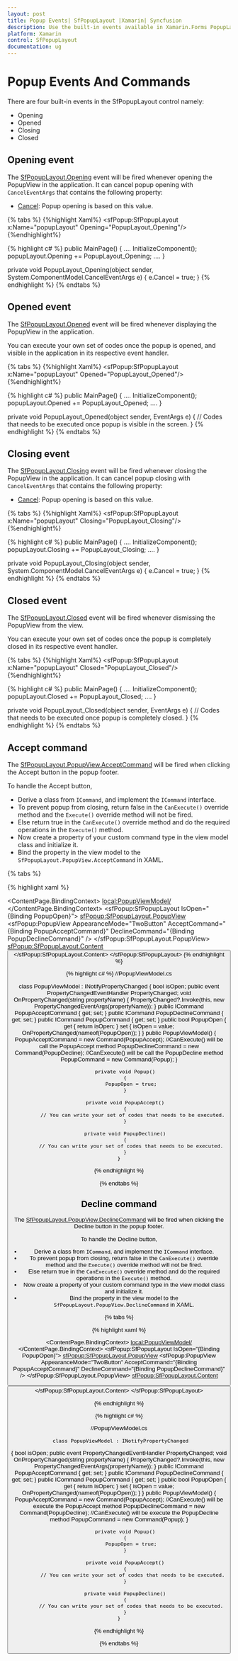 ```yaml
---
layout: post
title: Popup Events| SfPopupLayout |Xamarin| Syncfusion
description: Use the built-in events available in Xamarin.Forms PopupLayout to control the opening and closing of popup based on conditions or requirements.
platform: Xamarin
control: SfPopupLayout
documentation: ug
--- 
```


# Popup Events And Commands

There are four built-in events in the SfPopupLayout control namely:

* Opening
* Opened
* Closing
* Closed

## Opening event

The [SfPopupLayout.Opening](https://help.syncfusion.com/cr/xamarin/Syncfusion.XForms.PopupLayout.SfPopupLayout.html) event will be fired whenever opening the PopupView in the application. It can cancel popup opening with `CancelEventArgs` that contains the following property:

* [Cancel](https://msdn.microsoft.com/query/dev14.query?appId=Dev14IDEF1&l=EN-US&k=k(System.ComponentModel.CancelEventArgs.Cancel)&rd=true): Popup opening is based on this value.

{% tabs %}
{%highlight Xaml%}
<sfPopup:SfPopupLayout x:Name="popupLayout" Opening="PopupLayout_Opening"/>
{%endhighlight%}

{% highlight c# %}
public MainPage()
{
    ....
    InitializeComponent();
    popupLayout.Opening += PopupLayout_Opening;
    ....
}

private void PopupLayout_Opening(object sender, System.ComponentModel.CancelEventArgs e)
{
    e.Cancel = true;
}
{% endhighlight %}
{% endtabs %}

## Opened event

The [SfPopupLayout.Opened](https://help.syncfusion.com/cr/xamarin/Syncfusion.XForms.PopupLayout.SfPopupLayout.html) event will be fired whenever displaying the PopupView in the application.

You can execute your own set of codes once the popup is opened, and visible in the application in its respective event handler.

{% tabs %}
{%highlight Xaml%}
<sfPopup:SfPopupLayout x:Name="popupLayout" 
Opened="PopupLayout_Opened"/>
{%endhighlight%}

{% highlight c# %}
public MainPage()
{
    ....
    InitializeComponent();
    popupLayout.Opened += PopupLayout_Opened;
    ....
}

private void PopupLayout_Opened(object sender, EventArgs e)
{
   // Codes that needs to be executed once popup is visible in the screen.
}
{% endhighlight %}
{% endtabs %}

## Closing event

The [SfPopupLayout.Closing](https://help.syncfusion.com/cr/xamarin/Syncfusion.XForms.PopupLayout.SfPopupLayout.html) event will be fired whenever closing the PopupView in the application. It can cancel popup closing with `CancelEventArgs` that contains the following property:

* [Cancel](https://msdn.microsoft.com/query/dev14.query?appId=Dev14IDEF1&l=EN-US&k=k(System.ComponentModel.CancelEventArgs.Cancel)&rd=true): Popup opening is based on this value.

{% tabs %}
{%highlight Xaml%}
<sfPopup:SfPopupLayout x:Name="popupLayout"  Closing="PopupLayout_Closing"/>
{%endhighlight%}

{% highlight c# %}
public MainPage()
{
    ....
    InitializeComponent();
    popupLayout.Closing += PopupLayout_Closing;
    ....
}

private void PopupLayout_Closing(object sender, System.ComponentModel.CancelEventArgs e)
{
    e.Cancel = true;
}
{% endhighlight %}
{% endtabs %}

## Closed event

The [SfPopupLayout.Closed](https://help.syncfusion.com/cr/xamarin/Syncfusion.XForms.PopupLayout.SfPopupLayout.html) event will be fired whenever dismissing the PopupView from the view.

You can execute your own set of codes once the popup is completely closed in its respective event handler.

{% tabs %}
{%highlight Xaml%}
<sfPopup:SfPopupLayout x:Name="popupLayout" Closed="PopupLayout_Closed"/>
{%endhighlight%}

{% highlight c# %}
public MainPage()
{
    ....
    InitializeComponent();
    popupLayout.Closed += PopupLayout_Closed;
    ....
}

private void PopupLayout_Closed(object sender, EventArgs e)
{
    // Codes that needs to be executed once popup is completely closed.
}
{% endhighlight %}
{% endtabs %}

## Accept command

The [SfPopupLayout.PopupView.AcceptCommand](https://help.syncfusion.com/cr/xamarin/Syncfusion.XForms.PopupLayout.PopupView.html#Syncfusion_XForms_PopupLayout_PopupView_AcceptCommand) will be fired when clicking the Accept button in the popup footer.

To handle the Accept button,

* Derive a class from `ICommand`, and implement the `ICommand` interface.
* To prevent popup from closing, return false in the `CanExecute()` override method and the `Execute()` override method will not be fired.
* Else return true in the `CanExecute()` override method and do the required operations in the `Execute()` method.
* Now create a property of your custom command type in the view model class and initialize it.
* Bind the property in the view model to the `SfPopupLayout.PopupView.AcceptCommand` in XAML.

{% tabs %}

{% highlight xaml %}
<?xml version="1.0" encoding="utf-8" ?>
<ContentPage xmlns="http://xamarin.com/schemas/2014/forms"
             xmlns:x="http://schemas.microsoft.com/winfx/2009/xaml"
             xmlns:local="clr-namespace:Popup"
             xmlns:sfPopup="clr-namespace:Syncfusion.XForms.PopupLayout;assembly=Syncfusion.SfPopupLayout.XForms"
             x:Class="Popup.MainPage">
    <ContentPage.BindingContext>
        <local:PopupViewModel/>
    </ContentPage.BindingContext>
    <sfPopup:SfPopupLayout IsOpen="{Binding PopupOpen}">
        <sfPopup:SfPopupLayout.PopupView>
            <sfPopup:PopupView AppearanceMode="TwoButton"
                          AcceptCommand="{Binding PopupAcceptCommand}"
                        DeclineCommand="{Binding PopupDeclineCommand}"   />
        </sfPopup:SfPopupLayout.PopupView>
        <sfPopup:SfPopupLayout.Content>
            <StackLayout>
                    <Button  Text="ClickToShowPopup" 
               VerticalOptions="Center"   HorizontalOptions="Center" Command="{Binding PopupCommand}" />
                </StackLayout>
            </sfPopup:SfPopupLayout.Content>
 </sfPopup:SfPopupLayout>
</ContentPage>
{% endhighlight %}

{% highlight c# %}
 //PopupViewModel.cs

 class PopupViewModel : INotifyPropertyChanged
{
        bool isOpen;
        public event PropertyChangedEventHandler PropertyChanged;
        void OnPropertyChanged(string propertyName)
        {
            PropertyChanged?.Invoke(this, new PropertyChangedEventArgs(propertyName));
        }
        public ICommand PopupAcceptCommand { get; set; }
        public ICommand PopupDeclineCommand { get; set; }
        public ICommand PopupCommand { get; set; }
        public bool PopupOpen {
            get { return isOpen; }
            set
            {
                isOpen = value;
                OnPropertyChanged(nameof(PopupOpen));
            } }
        public PopupViewModel()
        {
            PopupAcceptCommand = new Command(PopupAccept); //CanExecute() will be call the PopupAccept method
            PopupDeclineCommand = new Command(PopupDecline); //CanExecute() will be call the PopupDecline method
            PopupCommand = new Command(Popup);
        }

        private void Popup()
        {
            PopupOpen = true;
        }

        private void PopupAccept()
        {
             // You can write your set of codes that needs to be executed.
        }

        private void PopupDecline()
        {
            // You can write your set of codes that needs to be executed.
        }
    }
{% endhighlight %}

{% endtabs %}

## Decline command

The [SfPopupLayout.PopupView.DeclineCommand](https://help.syncfusion.com/cr/xamarin/Syncfusion.XForms.PopupLayout.PopupView.html#Syncfusion_XForms_PopupLayout_PopupView_DeclineCommand) will be fired when clicking the Decline button in the popup footer. 

To handle the Decline button,

* Derive a class from `ICommand`, and implement the `ICommand` interface.
* To prevent popup from closing, return false in the `CanExecute()` override method and the `Execute()` override method will not be fired.
* Else return true in the `CanExecute()` override method and do the required operations in the `Execute()` method.
* Now create a property of your custom command type in the view model class and initialize it.
* Bind the property in the view model to the `SfPopupLayout.PopupView.DeclineCommand` in XAML.

{% tabs %}

{% highlight xaml %}

<?xml version="1.0" encoding="utf-8" ?>
<ContentPage xmlns="http://xamarin.com/schemas/2014/forms"
             xmlns:x="http://schemas.microsoft.com/winfx/2009/xaml"
             xmlns:local="clr-namespace:Popup"
             xmlns:sfPopup="clr-namespace:Syncfusion.XForms.PopupLayout;assembly=Syncfusion.SfPopupLayout.XForms"
             x:Class="Popup.MainPage">
    <ContentPage.BindingContext>
        <local:PopupViewModel/>
    </ContentPage.BindingContext>
    <sfPopup:SfPopupLayout IsOpen="{Binding PopupOpen}">
        <sfPopup:SfPopupLayout.PopupView>
            <sfPopup:PopupView AppearanceMode="TwoButton"
                          AcceptCommand="{Binding PopupAcceptCommand}"
                        DeclineCommand="{Binding PopupDeclineCommand}"   />
        </sfPopup:SfPopupLayout.PopupView>
        <sfPopup:SfPopupLayout.Content>
            <StackLayout>
                    <Button  Text="ClickToShowPopup" 
               VerticalOptions="Center"   HorizontalOptions="Center" Command="{Binding PopupCommand}" />
                </StackLayout>
            </sfPopup:SfPopupLayout.Content>
 </sfPopup:SfPopupLayout>
</ContentPage>


{% endhighlight %}

{% highlight c# %}

 //PopupViewModel.cs
 
     class PopupViewModel : INotifyPropertyChanged
{
        bool isOpen;
        public event PropertyChangedEventHandler PropertyChanged;
        void OnPropertyChanged(string propertyName)
        {
            PropertyChanged?.Invoke(this, new PropertyChangedEventArgs(propertyName));
        }
        public ICommand PopupAcceptCommand { get; set; }
        public ICommand PopupDeclineCommand { get; set; }
        public ICommand PopupCommand { get; set; }
        public bool PopupOpen {
            get { return isOpen; }
            set
            {
                isOpen = value;
                OnPropertyChanged(nameof(PopupOpen));
            } }
        public PopupViewModel()
        {
            PopupAcceptCommand = new Command(PopupAccept); //CanExecute() will be execute the PopupAccept method
            PopupDeclineCommand = new Command(PopupDecline); //CanExecute() will be execute the PopupDecline method
            PopupCommand = new Command(Popup);
        }

        private void Popup()
        {
            PopupOpen = true;
        }

        private void PopupAccept()
        {
             // You can write your set of codes that needs to be executed.
        }

        private void PopupDecline()
        {
            // You can write your set of codes that needs to be executed.
        }
    }
{% endhighlight %}

{% endtabs %}
